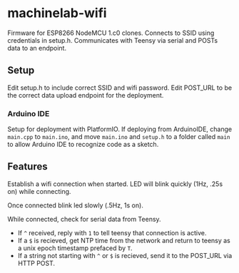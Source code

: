 # machinelab-wifi

Firmware for ESP8266 NodeMCU 1.c0 clones. Connects to SSID using credentials in setup.h. Communicates with Teensy via serial and POSTs data to an endpoint.

## Setup

Edit setup.h to include correct SSID and wifi password. Edit POST_URL to be the correct data upload endpoint for the deployment.

### Arduino IDE

Setup for deployment with PlatformIO. If deploying from ArduinoIDE, change `main.cpp` to `main.ino`, and move `main.ino` and `setup.h` to a folder 
called `main` to allow Arduino IDE to recognize code as a sketch.

## Features

Establish a wifi connection when started. LED will blink quickly (1Hz, .25s on) while connecting.

Once connected blink led slowly (.5Hz, 1s on). 

While connected, check for serial data from Teensy. 

* If `^` received, reply with `1` to tell teensy that connection is active. 
* If a `$` is recieved, get NTP time from the network and return to teensy as a unix epoch timestamp prefaced by `T`.
* If a string not starting with `^` or `$` is recieved, send it to the POST_URL via HTTP POST.
